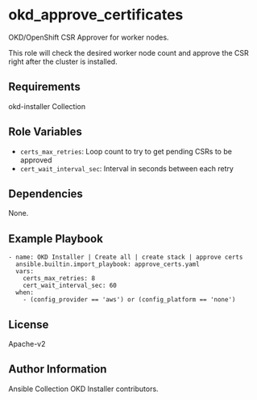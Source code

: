 okd_approve_certificates
========================

OKD/OpenShift CSR Approver for worker nodes.

This role will check the desired worker node count and approve the CSR right after the cluster is installed.

Requirements
------------

okd-installer Collection

Role Variables
--------------

- `certs_max_retries`: Loop count to try to get pending CSRs to be approved
- `cert_wait_interval_sec`: Interval in seconds between each retry

Dependencies
------------

None.

Example Playbook
----------------

~~~
- name: OKD Installer | Create all | create stack | approve certs
  ansible.builtin.import_playbook: approve_certs.yaml
  vars:
    certs_max_retries: 8
    cert_wait_interval_sec: 60
  when:
    - (config_provider == 'aws') or (config_platform == 'none')
~~~

License
-------

Apache-v2

Author Information
------------------

Ansible Collection OKD Installer contributors.
